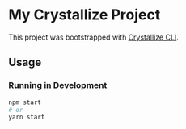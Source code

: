 # My Crystallize Project

This project was bootstrapped with [Crystallize CLI][0].

## Usage

### Running in Development

```sh
npm start
# or
yarn start
```

[0]: https://github.com/CrystallizeAPI/crystallize-cli
